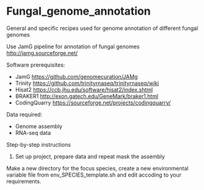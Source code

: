 # Fungal_genome_annotation
General and specific recipes used for genome annotation of different fungal genomes

Use JamG pipeline for annotation of fungal genomes http://jamg.sourceforge.net/ 

Software prerequisites:

* JamG https://github.com/genomecuration/JAMg
* Trinity https://github.com/trinityrnaseq/trinityrnaseq/wiki
* Hisat2 https://ccb.jhu.edu/software/hisat2/index.shtml
* BRAKER1 http://exon.gatech.edu/GeneMark/braker1.html
* CodingQuarry  https://sourceforge.net/projects/codingquarry/

Data required:

* Genome assembly
* RNA-seq data

Step-by-step instructions

1) Set up project, prepare data and repeat mask the assembly

Make a new directory for the focus species, create a new environmental variable file from env_SPECIES_template.sh and edit accoding to your requirements.
